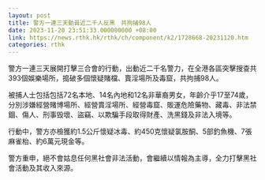 ```yaml
---
layout: post
title: 警方一連三天動員近二千人反黑　共拘捕98人
date: 2023-11-20 23:51:33.000000000 +08:00
link: https://news.rthk.hk/rthk/ch/component/k2/1728668-20231120.htm
categories: rthk
---
```


警方一連三天展開打擊三合會的行動，出動近二千名警力，在全港各區突擊搜查共393個娛樂場所，搗破多個懷疑賭檔、賣淫場所及毒窟，共拘捕98人。

被捕人士包括包括72名本地、14名內地和12名非華裔男女，年齡介乎17至74歲，分別涉嫌經營賭博場所、經營賣淫場所、經營毒窟、販運危險藥物、藏毒、非法禁錮、傷人、刑事毁壞、盜竊、以欺騙手段取得財產、洗黑錢及非法入境等。

行動中，警方亦檢獲約1.5公斤懷疑冰毒、約450克懷疑氯胺酮、5部釣魚機、7張麻雀枱、約6萬元現金等。

警方重申，絕不會姑息任何黑社會非法活動，會繼續以情報為主導，全力打擊黑社會活動及其收入來源。
